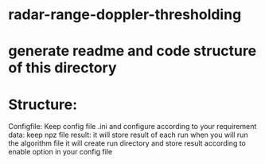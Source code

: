 # radar-range-doppler-thresholding
# generate readme and code structure of this directory
# Structure:
Configfile:
    Keep config file .ini and configure according to your requirement
data:
    keep npz file
result:
    it will store result of each run
    when you will run the algorithm file it will create run directory and store result according to enable option in your config file


    